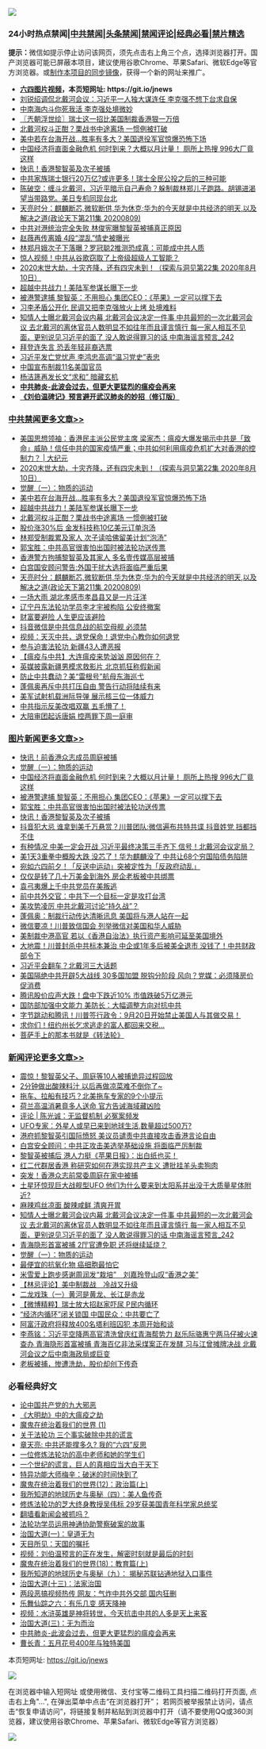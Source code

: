 ![](https://raw.githubusercontent.com/fqnews/bnews/master/64photo/fqnews-qr.jpg)

<div id="tt">
<h3>24小时热点禁闻|<a href="#%E4%B8%AD%E5%85%B1%E7%A6%81%E9%97%BB%E6%9B%B4%E5%A4%9A%E6%96%87%E7%AB%A0">中共禁闻</a>|<a href="#%E5%9B%BE%E7%89%87%E6%96%B0%E9%97%BB%E6%9B%B4%E5%A4%9A%E6%96%87%E7%AB%A0">头条禁闻</a>|<a href="#%E6%96%B0%E9%97%BB%E8%AF%84%E8%AE%BA%E6%9B%B4%E5%A4%9A%E6%96%87%E7%AB%A0">禁闻评论|<a href="#%E5%BF%85%E7%9C%8B%E7%BB%8F%E5%85%B8%E5%A5%BD%E6%96%87">经典必看|<a href="/video.md#%E7%A6%81%E7%89%87%E7%B2%BE%E9%80%89">禁片精选</a></h3>
<div><b>提示：</b>微信如提示停止访问该网页，须先点击右上角三个点，选择浏览器打开。国产浏览器可能已屏蔽本项目，建议使用谷歌Chrome、苹果Safari、微软Edge等官方浏览器。或<a href="https://github.com/fqnews/bnews/blob/master/%E5%88%B6%E4%BD%9Cgit%E7%A6%81%E9%97%BB%E9%95%9C%E5%83%8F.md">制作本项目的同步镜像</a>，获得一个新的网址来推广。</div>
<ul>
<li><b><a href="http://d1.bdrive.tk/64.mp4" target="_blank">六四图片视频</a>，本页短网址: https://git.io/jnews</b></li>
<li><a href="/cnnews/20200810/1377494.md">刘锐绍调侃北戴河会议：习近平一人独大谋连任 李克强不想下台求自保 </a></li>
<li><a href="/ssgc/20200810/1377445.md">中南海内斗你死我活 李克强处境微妙</a></li>
<li><a href="/ssgc/20200810/1377425.md">〖兲朝浮世绘〗瑞士这一招比美国制裁香港狠一万倍</a></li>
<li><a href="/cbnews/20200810/1377582.md">北戴河权斗正酣？栗战书中途离场 一惯例被打破</a></li>
<li><a href="/cbnews/20200810/1377667.md">美中若在台海开战…胜率有多大？美国退役军官惊爆恐怖下场</a></li>
<li><a href="/topimagenews/20200810/1377710.md">中国经济将直面金融危机 何时到来？大概以月计量！ 厕所上热搜 996大厂竟这样</a></li>
<li><a href="/topimagenews/20200810/1377469.md">快讯！香港黎智英及次子被捕</a></li>
<li><a href="/bannedvideo/20200810/1377484.md">中共家族瑞士银行20万亿?或许更多！瑞士全民公投之后的三种可能</a></li>
<li><a href="/bannedvideo/20200810/1377439.md">陈破空：缠斗北戴河，习近平暗示自己寿命？躲制裁林郑儿子跑路。胡锡进渴望当带路党。美日专机同现台北</a></li>
<li><a href="/cbnews/20200810/1377454.md">天亮时分：麒麟断芯,微软断供,华为休克;华为的今天就是中共经济的明天,以及解决之道(政论天下第211集 20200809)</a></li>
<li><a href="/cnnews/20200810/1377599.md">中共对港统治完全失败 林俊宪曝黎智英被捕真正原因</a></li>
<li><a href="/yule/20200810/1377602.md">赵薇再传离婚 4段“混乱”情史被曝光</a></li>
<li><a href="/cnnews/hknews/20200810/1377596.md">林郑月娥次子下落曝？罗冠聪2推测恐成真：可能成中共人质</a></li>
<li><a href="/cnnews/20200810/1377512.md">惊人视频！中共从谷歌窃取了上帝级超级人工智能？</a></li>
<li><a href="/cbnews/20200810/1377773.md">2020末世大劫，十灾齐降，还有四灾未到！（探索与洞见第22集 2020年8月10日）</a></li>
<li><a href="/cbnews/20200810/1377583.md">超越中共战力！美陆军参谋长曝下一步</a></li>
<li><a href="/topimagenews/20200810/1377628.md">被港警逮捕 黎智英：不用担心 集团CEO：《苹果》一定可以撑下去</a></li>
<li><a href="/cnnews/20200810/1377702.md">习李矛盾公开化 民调又把李克强放火上烤 处境难料</a></li>
<li><a href="/comments/20200810/1377784.md">知情人士曝北戴河会议内幕 北戴河会议决定一件事 中共最短的一次北戴河会议 去北戴河的离休官员人数明显不如往年而且谨言慎行 每一家人相互不见面，更别说见习近平的面了 没人敢说得罪习的话 中南海谣言预言_242</a></li>
<li><a href="/cnnews/20200810/1377462.md">拜登连失言 恐丢年轻非裔选票</a></li>
<li><a href="/comments/20200810/1377459.md">习近平发亡党忧声 李鸿忠高调“温习党史”表忠</a></li>
<li><a href="/worldnews/20200810/1377683.md">中国宣布制裁11名美国官员</a></li>
<li><a href="/ssgc/20200810/1377634.md">杨洁篪再发长文“求和” 暗藏玄机</a></li>
<li><b><a href="/comments/20200211/1275071.md" target="_blank">中共肺炎-此波会过去，但更大更猛烈的瘟疫会再来</a></b></li>
<li><b><a href="/comments/20200207/1272816.md" target="_blank">《刘伯温碑记》预言避开武汉肺炎的妙招（修订版）</a></b></li>
</ul>
</div>

<div class="catlist">
<h3><a href="/cbnews/" target="_blank">中共禁闻</a><span><a href="/cbnews/" target="_blank" rel="nofollow">更多文章>></a></span></h3>
<ul>
<li><a href="/cbnews/20200810/1377785.md" target="_blank">美国思想领袖：香港民主派公民党主席 梁家杰：瘟疫大爆发揭示中共是「致命」威胁！信任中共的国家疫情严重；中共如何利用瘟疫危机扩大对香港的控制力？ |  大纪元</a></li>
<li><a href="/cbnews/20200810/1377773.md" target="_blank">2020末世大劫，十灾齐降，还有四灾未到！（探索与洞见第22集 2020年8月10日）</a></li>
<li><a href="/comments/20200810/1377609.md" target="_blank">觉醒（一）：物质的运动</a></li>
<li><a href="/cbnews/20200810/1377667.md" target="_blank">美中若在台海开战…胜率有多大？美国退役军官惊爆恐怖下场</a></li>
<li><a href="/cbnews/20200810/1377583.md" target="_blank">超越中共战力！美陆军参谋长曝下一步</a></li>
<li><a href="/cbnews/20200810/1377582.md" target="_blank">北戴河权斗正酣？栗战书中途离场 一惯例被打破</a></li>
<li><a href="/cbnews/20200810/1377581.md" target="_blank">股价涨30%后 金发科技称10亿美元订单泡汤</a></li>
<li><a href="/cbnews/20200810/1377575.md" target="_blank">林郑受制裁累及家人 次子读哈佛留美计划“泡汤”</a></li>
<li><a href="/comments/20200810/1377559.md" target="_blank">郭宝胜：中共高官很害怕出国时被法轮功送传票</a></li>
<li><a href="/cbnews/20200810/1377551.md" target="_blank">香港警方拘捕黎智英及其家人 多名壹传媒高层被捕</a></li>
<li><a href="/cbnews/20200810/1377500.md" target="_blank">白宫国安顾问警告:外国干扰大选将面临严重后果</a></li>
<li><a href="/cbnews/20200810/1377454.md" target="_blank">天亮时分：麒麟断芯,微软断供,华为休克;华为的今天就是中共经济的明天,以及解决之道(政论天下第211集 20200809)</a></li>
<li><a href="/cbnews/20200810/1377404.md" target="_blank">一场大雨 湖北孝感市孝昌县又是一片汪洋</a></li>
<li><a href="/cbnews/20200809/1377362.md" target="_blank">辽宁丹东法轮功学员李才宇被构陷 公安终撤案</a></li>
<li><a href="/cbnews/20200809/1377339.md" target="_blank">财富要避险 人生更应该避险</a></li>
<li><a href="/cbnews/20200809/1377337.md" target="_blank">抖音微信是中共信息战的航空母舰 必须禁</a></li>
<li><a href="/comments/20200809/1377181.md" target="_blank">视频：天灭中共，退党保命！退党中心教你如何退党</a></li>
<li><a href="/cbnews/20200809/1377186.md" target="_blank">参与迫害法轮功 新疆43人遭恶报</a></li>
<li><a href="/cbnews/20200809/1377270.md" target="_blank">【瘟疫与中共】大连瘟疫来势汹汹 原因何在？</a></li>
<li><a href="/cbnews/20200809/1377251.md" target="_blank">英媒披露新疆男模求救影片 北京抓狂称假新闻</a></li>
<li><a href="/cbnews/20200809/1377238.md" target="_blank">防止中共蠢动？美“雷根号”航母东海巡弋</a></li>
<li><a href="/cbnews/20200809/1377194.md" target="_blank">蓬佩奥再斥中共打压自由 警告行动将陆续有来</a></li>
<li><a href="/cbnews/20200809/1377169.md" target="_blank">美军试射机载洲际导弹 展示核三位一体威力</a></li>
<li><a href="/cbnews/20200809/1377054.md" target="_blank">中共指示反美改唱双赢 五毛懵了！</a></li>
<li><a href="/cbnews/20200809/1377018.md" target="_blank">大陪审团起诉唐娟 控两罪下周一庭审</a></li>

</ul>
</div>
<div class="catlist">
<h3><a href="/topimagenews/" target="_blank">图片新闻</a><span><a href="/topimagenews/" target="_blank" rel="nofollow">更多文章>></a></span></h3>
<ul>
<li><a href="/topimagenews/20200811/1377855.md" target="_blank">快讯！前香港众志成员周庭被捕</a></li>
<li><a href="/comments/20200810/1377609.md" target="_blank">觉醒（一）：物质的运动</a></li>
<li><a href="/topimagenews/20200810/1377710.md" target="_blank">中国经济将直面金融危机 何时到来？大概以月计量！ 厕所上热搜 996大厂竟这样</a></li>
<li><a href="/topimagenews/20200810/1377628.md" target="_blank">被港警逮捕 黎智英：不用担心 集团CEO：《苹果》一定可以撑下去</a></li>
<li><a href="/comments/20200810/1377559.md" target="_blank">郭宝胜：中共高官很害怕出国时被法轮功送传票</a></li>
<li><a href="/topimagenews/20200810/1377469.md" target="_blank">快讯！香港黎智英及次子被捕</a></li>
<li><a href="/topimagenews/20200809/1377376.md" target="_blank">抖音犯大忌 谁拿到美千万悬赏？川普团队:微信遍布共特共谍 抖音姓党 挡都挡不住</a></li>
<li><a href="/topimagenews/20200809/1377321.md" target="_blank">有种情况 中美一定会开战 习近平最终决策三手齐下 信号！北戴河会议定局？</a></li>
<li><a href="/topimagenews/20200809/1377246.md" target="_blank">美1天3重拳中概股大跌 没芯了！华为麒麟没了 中共让68个穷国陷债务陷阱</a></li>
<li><a href="/topimagenews/20200809/1377193.md" target="_blank">宛如六四前夕！「反送中运动」突被定性为「反政府动乱」</a></li>
<li><a href="/topimagenews/20200809/1377013.md" target="_blank">仅仅是转了几十万美金到海外 房企老板被中共绑票</a></li>
<li><a href="/topimagenews/20200809/1377012.md" target="_blank">袁弓夷爆上千中共党员在美叛逃</a></li>
<li><a href="/topimagenews/20200809/1376988.md" target="_blank">前中共外交官：中共下一个目标一定是攻打台湾</a></li>
<li><a href="/topimagenews/20200809/1376970.md" target="_blank">美攻势凌厉 中共北戴河讨论“持久战”？</a></li>
<li><a href="/topimagenews/20200808/1376653.md" target="_blank">蓬佩奥：制裁行动传达清晰讯息 美国将与港人站在一起</a></li>
<li><a href="/topimagenews/20200808/1376494.md" target="_blank">微信要凉！川普致信国会 列举微信对美国和华人威胁</a></li>
<li><a href="/topimagenews/20200808/1376493.md" target="_blank">美制裁中港高官 若以《香港自治法》执行资产影响可延至美国境外</a></li>
<li><a href="/topimagenews/20200807/1376320.md" target="_blank">大地震！川普封杀中共标本兼治 中企或1年多后被美全退市 没钱了！中共财政部令下</a></li>
<li><a href="/topimagenews/20200807/1376226.md" target="_blank">习近平会翻车？北戴河三大话题</a></li>
<li><a href="/topimagenews/20200807/1376194.md" target="_blank">美国隔绝中共开辟5大战线 30多国加盟 脱钩分阶段 风向？党媒：必须降房价促消费</a></li>
<li><a href="/topimagenews/20200807/1376088.md" target="_blank">腾讯股价应声大跌！盘中下跌近10% 市值跌破5万亿港元</a></li>
<li><a href="/topimagenews/20200807/1376087.md" target="_blank">国防部加强中文能力 美防长：大幅调整方向对抗中共</a></li>
<li><a href="/topimagenews/20200807/1375982.md" target="_blank">字节跳动和腾讯！川普签行政令：9月20日开始禁止美国人与其做交易！</a></li>
<li><a href="/topimagenews/20200807/1375920.md" target="_blank">求你们！纽约州长乞求逃走的富人都回来交税…</a></li>
<li><a href="/comments/20200807/1375707.md" target="_blank">菩萨手上的那本书就是《转法轮》</a></li>

</ul>
</div>
<div class="catlist">
<h3><a href="/comments/" target="_blank">新闻评论</a><span><a href="/comments/" target="_blank" rel="nofollow">更多文章>></a></span></h3>
<ul>
<li><a href="/comments/20200811/1377880.md" target="_blank">震惊！黎智英父子、周庭等10人被捕诡异过程回放</a></li>
<li><a href="/comments/20200811/1377879.md" target="_blank">2分钟做出酸辣料汁 以后再做凉菜难不倒你了~</a></li>
<li><a href="/comments/20200811/1377878.md" target="_blank">拖车、拉船有技巧？北美拖车专家的9个小提示</a></li>
<li><a href="/comments/20200811/1377870.md" target="_blank">荷兰高温消暑竟多人送命     官方告诫海域藏凶险</a></li>
<li><a href="/comments/20200811/1377865.md" target="_blank">评论 | 陈光诚：无监督机制  必冤案频发</a></li>
<li><a href="/comments/20200811/1377864.md" target="_blank">UFO专家：外星人或早已来到地球生活,数量超过500万?</a></li>
<li><a href="/comments/20200811/1377858.md" target="_blank">港府抓黎智英引国际愤怒 美议员谴责中共直接攻击香港言论自由</a></li>
<li><a href="/comments/20200811/1377852.md" target="_blank">白宫安全顾问：中共正攻击美选举基础设施 将面临严厉制裁</a></li>
<li><a href="/comments/20200810/1377845.md" target="_blank">黎智英被捕后 港人力挺《苹果日报》：出白纸也买！</a></li>
<li><a href="/comments/20200810/1377801.md" target="_blank">红二代群居香港 称研究如何在港实现共产主义 遭批挂羊头卖狗肉</a></li>
<li><a href="/comments/20200810/1377800.md" target="_blank">突发！香港众志前常委周庭在家中被捕</a></li>
<li><a href="/comments/20200810/1377799.md" target="_blank">土星环惊现巨大战舰型UFO 他们为什么要来到太阳系并出没于大质量星体附近?</a></li>
<li><a href="/comments/20200810/1377798.md" target="_blank">麻辣鸡丝凉面 酸辣咸鲜 清爽开胃</a></li>
<li><a href="/comments/20200810/1377784.md" target="_blank">知情人士曝北戴河会议内幕 北戴河会议决定一件事 中共最短的一次北戴河会议 去北戴河的离休官员人数明显不如往年而且谨言慎行 每一家人相互不见面，更别说见习近平的面了 没人敢说得罪习的话 中南海谣言预言_242</a></li>
<li><a href="/comments/20200810/1377780.md" target="_blank">青海隐形首富被捕 2厅官遭免职 还将继续延烧？</a></li>
<li><a href="/comments/20200810/1377609.md" target="_blank">觉醒（一）：物质的运动</a></li>
<li><a href="/comments/20200810/1377749.md" target="_blank">最便宜的抗氧化物 癌细胞最怕它</a></li>
<li><a href="/comments/20200810/1377748.md" target="_blank">米雪爱上跑步感谢周润发“栽培”　刘嘉玲登山叹“香港之美”</a></li>
<li><a href="/comments/20200810/1377746.md" target="_blank">【林忌评论】美中制裁战　冷战又升级</a></li>
<li><a href="/comments/20200810/1377610.md" target="_blank">二龙戏珠（一）黄河是黄龙、长江是赤龙</a></li>
<li><a href="/comments/20200810/1377720.md" target="_blank">【微博精粹】瑞士放大招赵家吓尿 P民内循环</a></li>
<li><a href="/comments/20200810/1377719.md" target="_blank">“经济内循环”闭关锁国 中国民众：中共要亡了</a></li>
<li><a href="/comments/20200810/1377706.md" target="_blank">阿富汗政府将释放400名塔利班囚犯 本周开始和谈</a></li>
<li><a href="/comments/20200810/1377697.md" target="_blank">李燕铭：习近平空降两高官清洗曾庆红青海帮势力 赵乐际骆惠宁两马仔被火速查办 青海隐形首富被捕 青海百亿非法采煤案正在发酵 习与江曾摊牌决战 北戴河会议之后中南海政局或巨变</a></li>
<li><a href="/comments/20200810/1377675.md" target="_blank">老板被捕，惨遭洗劫，股价却创下传奇</a></li>

</ul>
</div>

<div class="catlist">
<h3>必看经典好文</h3>
<ul>
<li><a href="/comments/20200717/1361899.md" target="_blank">论中国共产党的九大邪恶</a></li>
<li><a href="/comments/20200203/1269785.md" target="_blank">《大明劫》中的大瘟疫之劫</a></li>
<li><a href="/topimagenews/20180519/944624.md" target="_blank">魔鬼在统治着我们的世界 (1)</a></li>
<li><a href="/cbnews/20200703/1354907.md" target="_blank">关于法轮功 三个事实破除中共的谎言</a></li>
<li><a href="/comments/20200607/1341003.md" target="_blank">章天亮: 中共还能撑多久? 我的“六四”反思</a></li>
<li><a href="/cbnews/20200702/1354550.md" target="_blank">一位修炼法轮功的高中老师和她的学生们</a></li>
<li><a href="/comments/20200621/1348067.md" target="_blank">一个世纪的谎言，巨人的真相应当大白于天下</a></li>
<li><a href="/ccpdope/20200703/1355002.md" target="_blank">特异功能大师梅辛：破迷的时间快到了</a></li>
<li><a href="/topimagenews/20180601/951286.md" target="_blank">魔鬼在统治着我们的世界(12)：政治篇(上)</a></li>
<li><a href="/tculture/xiulian/20170729/799172.md" target="_blank">我所知道的地球历史与奥秘（四）：美人鱼传奇</a></li>
<li><a href="/comments/20190517/1129285.md" target="_blank">修炼法轮功的芝大终身教授吴伟标 29岁获美国青年科学家总统奖</a></li>
<li><a href="/fanqiang/20200616/1345793.md" target="_blank">翻墙看新闻会被抓吗？</a></li>
<li><a href="/cbnews/20170626/780479.md" target="_blank">法轮功学员运用神通协助警察破案的故事</a></li>
<li><a href="/cbnews/20180307/911097.md" target="_blank">治国大道(一)：皇道无为</a></li>
<li><a href="/tculture/20180919/1000196.md" target="_blank">天目所见：天国的嘱托</a></li>
<li><a href="/comments/20200628/1351782.md" target="_blank">视频：刘伯温预言的正在发生，解密时刻就是最后的时刻</a></li>
<li><a href="/topimagenews/20180701/965109.md" target="_blank">魔鬼在统治着我们的世界(18)：教育篇(上)</a></li>
<li><a href="/topimagenews/20180325/919134.md" target="_blank">我所知道的地球历史与奥秘（九）： 揭秘苏联钻通地狱入口事件</a></li>
<li><a href="/cbnews/20180319/916654.md" target="_blank">治国大道(十三)：法家治国</a></li>
<li><a href="/cbnews/20200703/1355059.md" target="_blank">两段恶搞视频热传 网友：气炸中共外交部 国内狂删</a></li>
<li><a href="/tculture/20190101/792146.md" target="_blank">乐舞仙踪之六：有乐几变 感天降神</a></li>
<li><a href="/comments/20200623/1273653.md" target="_blank">视频：水浒英雄是神将转世，今天抗击中共的人多是天上来客</a></li>
<li><a href="/cbnews/20180309/912114.md" target="_blank">治国大道(三)：无为而治</a></li>
<li><a href="/comments/20200211/1275071.md" target="_blank">中共肺炎-此波会过去，但更大更猛烈的瘟疫会再来</a></li>
<li><a href="/comments/20200713/1359796.md" target="_blank">曹长青：五月花号400年与独特美国</a></li>

</ul>
</div>

本页短网址: https://git.io/jnews

![](https://raw.githubusercontent.com/fqnews/bnews/master/64photo/fqnews-qr.jpg)

在浏览器中输入短网址 或使用微信、支付宝等二维码工具扫描二维码打开页面, 点击右上角"...", 在弹出菜单中点击“在浏览器打开”； 若网页被举报禁止访问，请点击“恢复申请访问”，将链接复制并粘贴到浏览器中打开（请不要使用QQ或360浏览器，建议使用谷歌Chrome、苹果Safari、微软Edge等官方浏览器）

![](https://raw.githubusercontent.com/fqnews/bnews/master/64photo/wx.jpg)